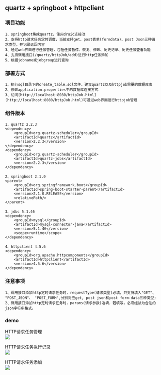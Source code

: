 ## quartz + springboot + httpclient

### 项目功能  

```
1、springboot集成quartz，使用druid连接池 
2、支持http请求任务定时调度，当前支持get、post表单(formdata)、post Json三种请求类型，并记录返回内容
3、通过web界面进行任务管理，包括任务暂停、恢复、修改、历史记录、历史任务查看功能
4、支持调用接口(/quartz/httpJob/add)进行http任务添加  
5、根据jobname或jobgroup进行查询
```

### 部署方式  

```
1、执行sql目录下的create_table.sql文件，建立quartz以及httpjob需要的数据库表  
2、修改application.properties中的数据库连接方式
3、访问[http://localhost:8080/httpJob.html](http://localhost:8080/httpJob.html)可通过web界面进行httpjob管理
```

### 组件版本  

```
1、quartz 2.2.3
<dependency>
    <groupId>org.quartz-scheduler</groupId>
    <artifactId>quartz</artifactId>
    <version>2.2.3</version>
</dependency>
<dependency>
    <groupId>org.quartz-scheduler</groupId>
    <artifactId>quartz-jobs</artifactId>
    <version>2.2.3</version>
</dependency>

2、springboot 2.1.0
<parent>
    <groupId>org.springframework.boot</groupId>
    <artifactId>spring-boot-starter-parent</artifactId>
    <version>2.1.0.RELEASE</version>
    <relativePath/>
</parent>

3、jdbc 5.1.46
<dependency>
    <groupId>mysql</groupId>
    <artifactId>mysql-connector-java</artifactId>
    <version>5.1.46</version>
    <scope>runtime</scope>
</dependency>

4、httpclient 4.5.6
<dependency>
    <groupId>org.apache.httpcomponents</groupId>
    <artifactId>httpclient</artifactId>
    <version>4.5.6</version>
</dependency>
```

### 注意事项  

`1、调用接口添加http定时请求任务时，requestType(请求类型)必填，只支持填入"GET"、 "POST_JSON"、 "POST_FORM",分别对应get, post json和post form-data三种类型;`  
`2、调用接口添加http定时请求任务时，params(请求参数)选填，若填写，必须组装为合法的json字符串格式。`  

### demo  

  HTTP请求任务管理  
  ![](https://gitee.com/FocusProgram/PicGo/raw/master/20190909172137.png)  

  HTTP请求任务执行记录  
  ![](https://gitee.com/FocusProgram/PicGo/raw/master/20190909172248.png)
  
  HTTP请求任务添加  
  ![](https://gitee.com/FocusProgram/PicGo/raw/master/20190909172218.png)

